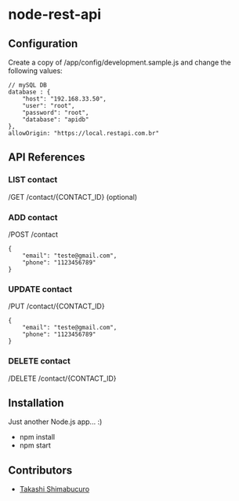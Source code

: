 # node-rest-api

## Configuration
Create a copy of /app/config/development.sample.js and change the following values:
~~~~
// mySQL DB
database : {
    "host": "192.168.33.50",
    "user": "root",
    "password": "root",
    "database": "apidb"
},
allowOrigin: "https://local.restapi.com.br"
~~~~

## API References

### LIST contact
/GET /contact/{CONTACT_ID} (optional)

### ADD contact
/POST /contact
~~~~
{
    "email": "teste@gmail.com",
    "phone": "1123456789"
}
~~~~

### UPDATE contact
/PUT /contact/{CONTACT_ID}
~~~~
{
    "email": "teste@gmail.com",
    "phone": "1123456789"
}
~~~~

### DELETE contact
/DELETE /contact/{CONTACT_ID}


## Installation
Just another Node.js app... :)
* npm install
* npm start

## Contributors
* [Takashi Shimabucuro](mailto:takaman@gmail.com)

